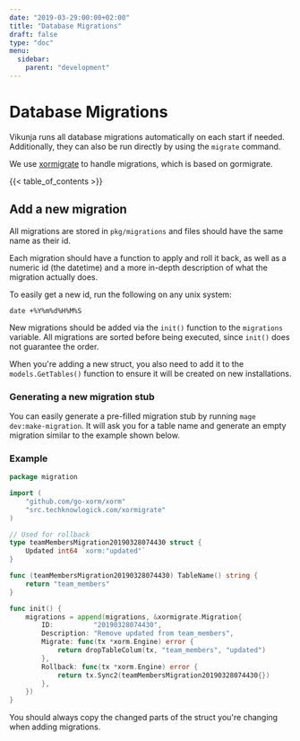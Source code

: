 ```yaml
---
date: "2019-03-29:00:00+02:00"
title: "Database Migrations"
draft: false
type: "doc"
menu:
  sidebar:
    parent: "development"
---
```


# Database Migrations

Vikunja runs all database migrations automatically on each start if needed.
Additionally, they can also be run directly by using the `migrate` command.

We use [xormigrate](https://github.com/techknowlogick/xormigrate) to handle migrations, 
which is based on gormigrate.

{{< table_of_contents >}}

## Add a new migration

All migrations are stored in `pkg/migrations` and files should have the same name as their id.

Each migration should have a function to apply and roll it back, as well as a numeric id (the datetime)
and a more in-depth description of what the migration actually does.

To easily get a new id, run the following on any unix system:

```
date +%Y%m%d%H%M%S
```

New migrations should be added via the `init()` function to the `migrations` variable.
All migrations are sorted before being executed, since `init()` does not guarantee the order.

When you're adding a new struct, you also need to add it to the `models.GetTables()` function
to ensure it will be created on new installations.

### Generating a new migration stub

You can easily generate a pre-filled migration stub by running `mage dev:make-migration`.
It will ask you for a table name and generate an empty migration similar to the example shown below.

### Example

```go
package migration

import (
	"github.com/go-xorm/xorm"
	"src.techknowlogick.com/xormigrate"
)

// Used for rollback
type teamMembersMigration20190328074430 struct {
	Updated int64 `xorm:"updated"`
}

func (teamMembersMigration20190328074430) TableName() string {
	return "team_members"
}

func init() {
	migrations = append(migrations, &xormigrate.Migration{
		ID:          "20190328074430",
		Description: "Remove updated from team_members",
		Migrate: func(tx *xorm.Engine) error {
			return dropTableColum(tx, "team_members", "updated")
		},
		Rollback: func(tx *xorm.Engine) error {
			return tx.Sync2(teamMembersMigration20190328074430{})
		},
	})
}
```

You should always copy the changed parts of the struct you're changing when adding migrations.
